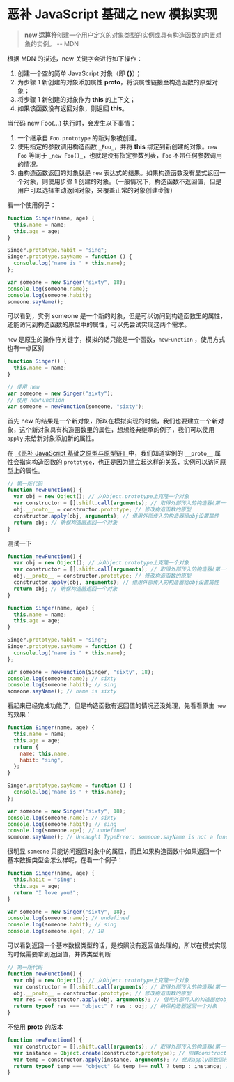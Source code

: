 # 恶补 JavaScript 基础之 new 模拟实现

> **new 运算符**创建一个用户定义的对象类型的实例或具有构造函数的内置对象的实例。 -- MDN

根据 MDN 的描述，new 关键字会进行如下操作：

1. 创建一个空的简单 JavaScript 对象（即 **{}**）；
2. 为步骤 1 新创建的对象添加属性 ****proto****，将该属性链接至构造函数的原型对象；
3. 将步骤 1 新创建的对象作为 **this** 的上下文；
4. 如果该函数没有返回对象，则返回 **this**。

当代码 new Foo(...) 执行时，会发生以下事情：

1. 一个继承自 `Foo.prototype` 的新对象被创建。
2. 使用指定的参数调用构造函数 `_Foo_`，并将 **this** 绑定到新创建的对象。`new Foo` 等同于 `_new Foo()_`，也就是没有指定参数列表，`Foo` 不带任何参数调用的情况。
3. 由构造函数返回的对象就是 `new` 表达式的结果。如果构造函数没有显式返回一个对象，则使用步骤 1 创建的对象。（一般情况下，构造函数不返回值，但是用户可以选择主动返回对象，来覆盖正常的对象创建步骤）

看一个使用例子：

```javascript
function Singer(name, age) {
  this.name = name;
  this.age = age;
}

Singer.prototype.habit = "sing";
Singer.prototype.sayName = function () {
  console.log("name is " + this.name);
};

var someone = new Singer("sixty", 18);
console.log(someone.name);
console.log(someone.habit);
someone.sayName();
```

可以看到，实例 someone 是一个新的对象，但是可以访问到构造函数里的属性，还能访问到构造函数的原型中的属性，可以先尝试实现这两个需求。

`new` 是原生的操作符关键字，模拟的话只能是一个函数，`newFunction` ，使用方式也有一点区别

```javascript
function Singer() {
  this.name = name;
}

// 使用 new
var someone = new Singer("sixty");
// 使用 newFunction
var someone = newFunction(someone, "sixty");
```

首先 new 的结果是一个新对象，所以在模拟实现的时候，我们也要建立一个新对象，这个新对象具有构造函数里的属性，想想经典继承的例子，我们可以使用 `apply` 来给新对象添加新的属性。

在 [《恶补 JavaScript 基础之原型与原型链》](https://www.sixtyden.com/#/docs/javascript-base-learn/%E5%8E%9F%E5%9E%8B%E4%B8%8E%E5%8E%9F%E5%9E%8B%E9%93%BE)中，我们知道实例的 `__proto__` 属性会指向构造函数的 `prototype`，也正是因为建立起这样的关系，实例可以访问原型上的属性。

```javascript
// 第一版代码
function newFunction() {
  var obj = new Object(); // 从Object.prototype上克隆一个对象
  var constructor = [].shift.call(arguments); // 取得外部传入的构造器(第一个参数)
  obj.__proto__ = constructor.prototype; // 修改构造函数的原型
  constructor.apply(obj, arguments); // 借用外部传入的构造器给obj设置属性
  return obj; // 确保构造器返回一个对象
}
```

测试一下

```javascript
function newFunction() {
  var obj = new Object(); // 从Object.prototype上克隆一个对象
  var constructor = [].shift.call(arguments); // 取得外部传入的构造器(第一个参数)
  obj.__proto__ = constructor.prototype; // 修改构造函数的原型
  constructor.apply(obj, arguments); // 借用外部传入的构造器给obj设置属性
  return obj; // 确保构造器返回一个对象
}

function Singer(name, age) {
  this.name = name;
  this.age = age;
}

Singer.prototype.habit = "sing";
Singer.prototype.sayName = function () {
  console.log("name is " + this.name);
};

var someone = newFunction(Singer, "sixty", 18);
console.log(someone.name); // sixty
console.log(someone.habit); // sing
someone.sayName(); // name is sixty
```

看起来已经完成功能了，但是构造函数有返回值的情况还没处理，先看看原生 `new` 的效果：

```javascript
function Singer(name, age) {
  this.name = name;
  this.age = age;
  return {
    name: this.name,
    habit: "sing",
  };
}

Singer.prototype.sayName = function () {
  console.log("name is " + this.name);
};

var someone = new Singer("sixty", 18);
console.log(someone.name); // sixty
console.log(someone.habit); // sing
console.log(someone.age); // undefined
someone.sayName(); // Uncaught TypeError: someone.sayName is not a function
```

很明显 `someone` 只能访问返回对象中的属性，而且如果构造函数中如果返回一个基本数据类型会怎么样呢，在看一个例子：

```javascript
function Singer(name, age) {
  this.habit = "sing";
  this.age = age;
  return "I love you!";
}

var someone = new Singer("sixty", 18);
console.log(someone.name); // undefined
console.log(someone.habit); // sing
console.log(someone.age); // 18
```

可以看到返回一个基本数据类型的话，是按照没有返回值处理的，所以在模式实现的时候需要拿到返回值，并做类型判断

```javascript
// 第一版代码
function newFunction() {
  var obj = new Object(); // 从Object.prototype上克隆一个对象
  var constructor = [].shift.call(arguments); // 取得外部传入的构造器(第一个参数)
  obj.__proto__ = constructor.prototype; // 修改构造函数的原型
  var res = constructor.apply(obj, arguments); // 借用外部传入的构造器给obj设置属性，拿到构造函数执行后的返回值
  return typeof res === "object" ? res : obj; // 确保构造器返回一个对象
}
```

不使用 **proto** 的版本

```javascript
function newFunction() {
  var constructor = [].shift.call(arguments); // 取得外部传入的构造器(第一个参数)
  var instance = Object.create(constructor.prototype); // 创建constructor实例 instance
  var temp = constructor.apply(instance, arguments); // 使用apply函数运行args, 把 instance 绑定到 this
  return typeof temp === "object" && temp !== null ? temp : instance; //返回对象判断 是object 还是 null 还是实例
}
```
